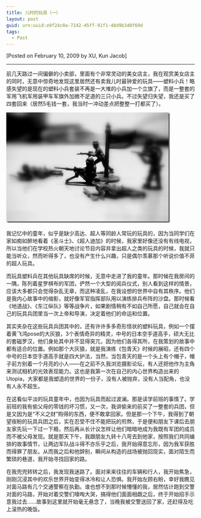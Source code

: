 ```yaml
---
title: 儿时的玩具（一）
layout: post
guid: urn:uuid:e9f24c0a-7242-45ff-91f1-48d9b340f69d
tags:
  - Past
---
```




[Posted on February 10, 2009 by XU, Kun Jacob]

---


前几天路过一间偏僻的小卖部，里面有个非常灵动的美女店主，我在观赏美女店主的同时，无意中惊奇地发现这里居然还有卖我儿时最钟爱的玩具——塑料小兵！略感失望的是现在的塑料小兵套装不再是一大堆的小兵加一个立旗了，而是一整套的军用飞机军用装甲车军旗外加微不足道的三只小兵。不过失望归失望，我还是买了四套回来（居然5毛钱一套，我当时一冲动差点把整整一打都买了）。

 
<p><span class="image-900"><img src="/media/pictures/toy.jpg" alt="" /></span></p>
        

我记忆中的童年，似乎是缺少高达、超人等同龄人常玩的玩具的，因为当同学们在家如痴如醉地看着《圣斗士》、《超人迪加》的时候，我家里好像还没有有线电视，所以当他们在学校热火朝天地讨论节目内容并拿出超人之类的玩具的时候，我就只能当听众，然而听得多了，也没有产生什么兴趣，只是偶尔羡慕那个听说价值不菲的超人玩具。

而玩具塑料兵在其他玩具缺席的时候，无意中走进了我的童年。那时候在我房间的一隅，陈列着星罗棋布的军团，俨然一个大型的阅兵仪式，别人看到这样的情景，应该大多都只会觉得杂乱无章，而这种凌乱，在我设想的世界中自有其秩序。他们是我内心故事中的缩影，就好像军官指挥部队用以演练排兵布阵的沙盘。那时候看《地道战》、《东江纵队》等等战争片，如果剧情稍有不如自己所愿，自己就会在自己的玩具兵团里当一次上帝和导演，决定着他们的命运和位置。

其实夹杂在这些玩具兵团其中的，还有许许多多奇形怪状的塑料玩具，例如一个摆着黄飞鸿pose的大灰狼，3个表情奇异的精灵，中号的日本空手道高手，硕大无比的套磁罗汉，他们身处其中并不显得突兀，因为他们各得其所，在我策划的故事中都有适合的位置。例如那个大灰狼，就是我演练《包青天》时候的展昭，还有四个中号的日本空手道高手就是四大护法，当然，当包青天的是一个头上有个帽子，帽子前方别着一个月亮的小人——在之前不久我浏览摄影论坛，有人还把他作为主角来测试相机的光效表现能力。这也是我第一次在自己的内心世界构造出来的Utopia，大家都是我塑造的世界的一份子，没有人被抛弃，没有人当配角，也没有人永不超生。

在这看似平淡的玩具童年中，也因为玩具而起过波澜。那是读学前班的事情了。学前班的我有偷父母的零钱的坏习惯，又一次，我讲偷来的前买了一整套的兵团，但是又因为是“不义之财”购得的东西，便不敢拿回家。但是那一个下午，我得到了朝望夜盼的玩具兵团之后，实在忍受不住不能把玩的煎熬，于是便和朋友下课后去朋友家先玩一下过一下瘾，然后再从长计议怎样让他们暗暗地成为我既有军团的成员而不被父母发现。就是那天下午，我跟朋友九转十八弯去到他家，按照我们共同编排的故事情节，让两边军队战斗得不亦乐乎之后，我开始得意忘形，因为我军获胜而得罪了朋友。从而我之后和他辞别，瞬间从构造的战场被抛回现实，面对陌生而繁琐的巷道，我开始寻找回家的路。

在我兜兜转转之后，我发现我迷路了。面对来来往往的车辆和行人，我开始焦急，刚刚沉浸其中的欢乐世界开始变得冰冷和让人恐惧。我开始左顾右盼，幸好我瞧见对面马路有几个交通警察在执勤。谁也想不到那时候懵懂的我，居然估计跑到交警对面的马路，开始对着交警们嚎啕大哭，搞得他们面面相觑之后，终于开始招手示意我过去……故事到这里就开始毫无悬念了，当晚我被交警送回了家，还赶得及吃上滚热的晚饭。